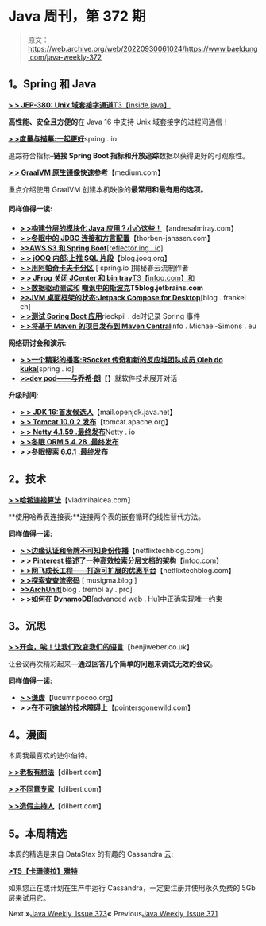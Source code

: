 # Java 周刊，第 372 期

> 原文：<https://web.archive.org/web/20220930061024/https://www.baeldung.com/java-weekly-372>

## **1。Spring 和 Java**

[**> > JEP-380: Unix 域套接字通道**T3【inside.java】](https://web.archive.org/web/20221129001354/https://inside.java/2021/02/03/jep380-unix-domain-sockets-channels/)

**高性能、安全且方便的**在 Java 16 中支持 Unix 域套接字的进程间通信！

[**> >度量与描摹:一起更好**](https://web.archive.org/web/20221129001354/https://spring.io/blog/2021/02/09/metrics-and-tracing-better-together)spring . io

追踪符合指标–**链接 Spring Boot 指标和开放追踪**数据以获得更好的可观察性。

[**> > GraalVM 原生镜像快速参考**](https://web.archive.org/web/20221129001354/https://medium.com/graalvm/graalvm-native-image-quick-reference-4ceb84560fd8)【medium.com】

重点介绍使用 GraalVM 创建本机映像的**最常用和最有用的选项。**

#### **同样值得一读:**

*   [**> >构建分层的模块化 Java 应用？小心这些！**](https://web.archive.org/web/20221129001354/http://andresalmiray.com/building-a-layered-modular-java-application-watch-out-for-these/)【andresalmiray.com】
*   [**> >冬眠中的 JDBC 连接和方言配置**](https://web.archive.org/web/20221129001354/https://thorben-janssen.com/jdbc-connection-and-dialect-in-hibernate/)【thorben-janssen.com】
*   [**>>AWS S3 和 Spring Boot**[reflector ing . io]](https://web.archive.org/web/20221129001354/https://reflectoring.io/spring-boot-s3/)
*   [**> > jOOQ 内部:上推 SQL 片段**](https://web.archive.org/web/20221129001354/https://blog.jooq.org/2021/02/04/jooq-internals-pushing-up-sql-fragments/)【blog.jooq.org】
*   [**> >用阿帕奇卡夫卡分区**](https://web.archive.org/web/20221129001354/https://spring.io/blog/2021/02/03/demystifying-spring-cloud-stream-producers-with-apache-kafka-partitions) [ spring.io ]揭秘春云流制作者
*   [**> > JFrog 关闭 JCenter 和 bin tray**T3【infoq.com】和](https://web.archive.org/web/20221129001354/https://www.infoq.com/news/2021/02/jfrog-jcenter-bintray-closure/)
*   **[> >数据驱动测试和](https://web.archive.org/web/20221129001354/https://blog.jetbrains.com/idea/2021/02/tutorial-spock-part-3-data-driven-testing/) [嘲讽中的斯波克](https://web.archive.org/web/20221129001354/https://blog.jetbrains.com/idea/2021/02/tutorial-spock-part-4-mocking-and-stubbing/)T5blog.jetbrains.com**
*   [**>>JVM 桌面框架的状态:Jetpack Compose for Desktop**](https://web.archive.org/web/20221129001354/https://blog.frankel.ch/state-jvm-desktop-frameworks/5/)[blog . frankel . ch]
*   [**> >测试 Spring Boot 应用**](https://web.archive.org/web/20221129001354/https://rieckpil.de/record-spring-events-when-testing-spring-boot-applications/)rieckpil . de时记录 Spring 事件
*   [**> >将基于 Maven 的项目发布到 Maven Central**](https://web.archive.org/web/20221129001354/https://info.michael-simons.eu/2021/02/05/releasing-maven-based-projects-to-maven-central/)info . Michael-Simons . eu

**网络研讨会和演示:**

*   [**> >一个精彩的播客:RSocket 传奇和新的反应堆团队成员 Oleh do kuka**](https://web.archive.org/web/20221129001354/https://spring.io/blog/2021/02/04/a-bootiful-podcast-rsocket-legend-and-new-reactor-team-member-oleh-dokuka)[spring . io]
*   [**>>dev pod——与乔希·朗**](https://web.archive.org/web/20221129001354/https://open.spotify.com/episode/3a6zZKPhiHnDIQdLAWyUOs?si=obyIclVKTOyeL8yG0hnv1Q&nd=1)【】就软件技术展开对话

**升级时间:**

*   [**> > JDK 16:首发候选人**](https://web.archive.org/web/20221129001354/https://mail.openjdk.java.net/pipermail/jdk-dev/2021-February/005062.html)【mail.openjdk.java.net】
*   [**> > Tomcat 10.0.2 发布**](https://web.archive.org/web/20221129001354/https://tomcat.apache.org/tomcat-10.0-doc/changelog.html#Tomcat_10.0.2_(markt))【tomcat.apache.org】
*   [**> > Netty 4.1.59 .最终发布**](https://web.archive.org/web/20221129001354/https://netty.io/news/2021/02/08/4-1-59-Final.html)Netty . io
*   [**> >冬眠 ORM 5.4.28 .最终发布**](https://web.archive.org/web/20221129001354/https://in.relation.to/2021/02/09/hibernate-orm-5428-final-release/)
*   [**> >冬眠搜索 6.0.1 .最终发布**](https://web.archive.org/web/20221129001354/https://in.relation.to/2021/02/09/hibernate-search-6-0-1-Final/)

## **2。技术**

[**> >哈希连接算法**](https://web.archive.org/web/20221129001354/https://vladmihalcea.com/hash-join-algorithm/)【vladmihalcea.com】

**使用哈希表连接表:**连接两个表的嵌套循环的线性替代方法。

**同样值得一读:**

*   [**> >边缘认证和令牌不可知身份传播**](https://web.archive.org/web/20221129001354/https://netflixtechblog.com/edge-authentication-and-token-agnostic-identity-propagation-514e47e0b602)【netflixtechblog.com】
*   [**> > Pinterest 描述了一种高效检索分层文档的架构**](https://web.archive.org/web/20221129001354/https://www.infoq.com/news/2021/02/pinterest-efficient-retrieval/)【infoq.com】
*   [**> >网飞成长工程——打造可扩展的优惠平台**](https://web.archive.org/web/20221129001354/https://netflixtechblog.medium.com/growth-engineering-at-netflix-creating-a-scalable-offers-platform-69330136dd87)【netflixtechblog.com】
*   [**> >探索查查流密码**](https://web.archive.org/web/20221129001354/https://musigma.blog/2021/02/06/chacha.html) [ musigma.blog ]
*   [**>>ArchUnit**](https://web.archive.org/web/20221129001354/http://blog.tremblay.pro/2021/02/archunit.html)[blog . trembl ay . pro]
*   [**> >如何在 DynamoDB**](https://web.archive.org/web/20221129001354/https://advancedweb.hu/how-to-properly-implement-unique-constraints-in-dynamodb/)[advanced web . Hu]中正确实现唯一约束

## **3。沉思**

[**> >开会，唉！让我们改变我们的语言**](https://web.archive.org/web/20221129001354/https://benjiweber.co.uk/blog/2021/02/06/meetings-ugh-lets-change-our-language/)【benjiweber.co.uk】

让会议再次精彩起来—**通过回答几个简单的问题来调试无效的会议**。

**同样值得一读:**

*   [**> >谦虚**](https://web.archive.org/web/20221129001354/https://lucumr.pocoo.org/2021/2/5/be-humble/)【lucumr.pocoo.org】
*   [**> >在不可逾越的技术障碍上**](https://web.archive.org/web/20221129001354/https://pointersgonewild.com/2021/02/07/on-insurmountable-technical-obstacles/)【pointersgonewild.com】

## **4。漫画**

本周我最喜欢的迪尔伯特。

[**> >老板有想法**](https://web.archive.org/web/20221129001354/https://dilbert.com/strip/2021-02-06)【dilbert.com】

[**> >不同意专家**](https://web.archive.org/web/20221129001354/https://dilbert.com/strip/2021-02-09)【dilbert.com】

[**> >造假主持人**](https://web.archive.org/web/20221129001354/https://dilbert.com/strip/2021-02-08)【dilbert.com】

## **5。本周精选**

本周的精选是来自 DataStax 的有趣的 Cassandra 云:

**[>T5【卡珊德拉】雅特](/web/20221129001354/https://www.baeldung.com/datastax)**

如果您正在或计划在生产中运行 Cassandra，一定要注册并使用永久免费的 5Gb 层来试用它。

Next **»**[Java Weekly, Issue 373](/web/20221129001354/https://www.baeldung.com/java-weekly-373)**«** Previous[Java Weekly, Issue 371](/web/20221129001354/https://www.baeldung.com/java-weekly-371)